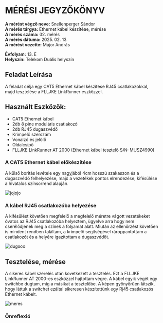 # MÉRÉSI JEGYZŐKÖNYV   
   
**A mérést végző neve:** Snellenperger Sándor   
**A mérés tárgya:** Ethernet kábel készítéae, mérése   
**A mérés száma:** 02. mérés    
**A mérés dátuma:** 2025. 02. 13.    
**A mérést vezette:** Major András    

**Évfolyam:** 13. E  
**Helyszín:** Telekom Duális helyszín

## Feladat Leírása   
A feladat célja egy CAT5 Ethernet kábel készítése RJ45 csatlakozókkal, majd tesztelése a FLLJKE LinkRunner eszközzel.

## Használt Eszközök:  
  - CAT5 Ethernet kábel
  - 2db 8 pine moduláris csatlakozó
  - 2db RJ45 dugaszvédő
  - Krimpelő szerszám
  - Vonalzó és jelölő
  - Oldalcsípő
  - FLLJKE LinkRunner AT 2000 (Ethernet kábel tesztelő S/N: MUSZ4990)

### A CAT5 Ethernet kábel előkészítése
A külső borítás levétele egy nagyjából 4cm hosszú szakaszon és a dugaszvédő felhelyezése, majd a vezetékek pontos elrendezése, kifésülése a hivatalos színsorrend alapján.

  ![jojojo](https://github.com/user-attachments/assets/012e8761-98d7-481e-9e48-1c2087dc9013)  


### A kábel RJ45 csatlakozóba helyezése
A kifésülést követően megfelelő a megfelelő méretre vágott vezetékeket óvatos az RJ45 csatlakozóba helyeztem, ügyelve arra hogy nem cserélődjenek meg a színek a folyamat alatt. Miután az ellenőrzést követően is mindent rendben találtam, a krimpelő segítségével rároppantottam a csatlakozót és a helyére igazítottam a dugaszvédőt.  

![dugooo](https://github.com/user-attachments/assets/eb4176b6-8cb1-4838-a442-3e6b714e521a)  

## Tesztelése, mérése  
A sikeres kábel szerelés után következett a tesztelés. Ezt a FLLJKE LinkRunner AT 2000-es eszközzel hajtottam végre. A kábel egyik végét egy switchbe dugtam, míg a másikat a tesztelőbe. A képen gyönyörűen látszik, hogy láttuk a switchet ezáltal sikeresen készítettünk egy Rj45 csatlakozós Ethernet kábelt.

![meres](https://github.com/user-attachments/assets/75bf6739-c8b0-44a9-9763-af0e209e6a23)  

### Önreflexió



